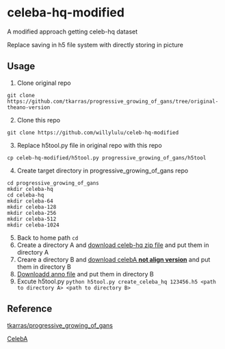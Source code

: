 # celeba-hq-modified
A modified approach getting celeb-hq dataset

Replace saving in h5 file system with directly storing in picture
##	Usage
1.	Clone original repo

`git clone https://github.com/tkarras/progressive_growing_of_gans/tree/original-theano-version`

2.	Clone this repo

`git clone https://github.com/willylulu/celeb-hq-modified`

3.	Replace h5tool.py file in original repo with this repo

`cp celeb-hq-modified/h5tool.py progressive_growing_of_gans/h5tool`

4.	Create target directory in progressive_growing_of_gans repo

```
cd progressive_growing_of_gans
mkdir celeba-hq
cd celeba-hq
mkdir celeba-64
mkdir celeba-128
mkdir celeba-256
mkdir celeba-512
mkdir celeba-1024
```

5.	Back to home path
`cd`
6.	Create a directory A and [download celeb-hq zip file](https://drive.google.com/drive/folders/0B4qLcYyJmiz0TXY1NG02bzZVRGs) and put them in directory A
7.	Creare a directory B and [download celebA **not align version**](https://drive.google.com/open?id=0B7EVK8r0v71peklHb0pGdDl6R28) and put them in directory B
8.	[Downloadd anno file](https://drive.google.com/open?id=0B7EVK8r0v71pOC0wOVZlQnFfaGs) and put them in directory B
9.	Excute h5tool.py
`python h5tool.py create_celeba_hq 123456.h5 <path to directory A> <path to directory B>`

##	Reference
[tkarras/progressive_growing_of_gans](https://github.com/tkarras/progressive_growing_of_gans)

[CelebA](http://mmlab.ie.cuhk.edu.hk/projects/CelebA.html)

